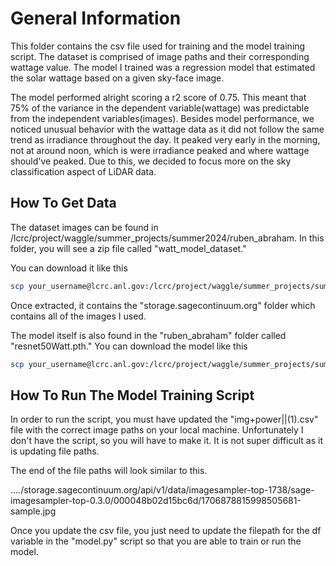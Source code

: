 # General Information
This folder contains the csv file used for training and the model training script. The dataset is comprised of image paths and their corresponding wattage value. The model I trained was a regression model that estimated the solar wattage based on a given sky-face image. 

The model performed alright scoring a r2 score of 0.75. This meant that 75% of the variance in the dependent variable(wattage) was predictable from the independent variables(images). Besides model performance, we noticed unusual behavior with the wattage data as it did not follow the same trend as irradiance throughout the day. It peaked very early in the morning, not at around noon, which is were irradiance peaked and where wattage should've peaked. Due to this, we decided to focus more on the sky classification aspect of LiDAR data. 

## How To Get Data
The dataset images can be found in /lcrc/project/waggle/summer_projects/summer2024/ruben_abraham. In this folder, you will see a zip file called "watt_model_dataset."

You can download it like this
```sh
scp your_username@lcrc.anl.gov:/lcrc/project/waggle/summer_projects/summer2024/ruben_abraham/watt_model_dataset.zip /your/local/path/on/computer
```
Once extracted, it contains the "storage.sagecontinuum.org" folder which contains all of the images I used.

The model itself is also found in the "ruben_abraham" folder called "resnet50Watt.pth." 
You can download the model like this
```sh
scp your_username@lcrc.anl.gov:/lcrc/project/waggle/summer_projects/summer2024/ruben_abraham/resnet50Watt.pth /your/local/path/on/computer
```

## How To Run The Model Training Script
In order to run the script, you must have updated the "img+power||(1).csv" file with the correct image paths on your local machine. Unfortunately I don't have the script, so you will have to make it. It is not super difficult as it is updating file paths.

The end of the file paths will look similar to this.

..../storage.sagecontinuum.org/api/v1/data/imagesampler-top-1738/sage-imagesampler-top-0.3.0/000048b02d15bc6d/1706878815998505681-sample.jpg

Once you update the csv file, you just need to update the filepath for the df variable in the "model.py" script so that you are able to train or run the model. 

